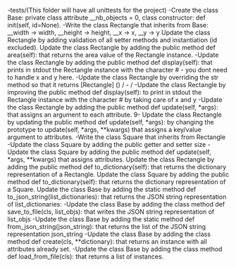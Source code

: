 -tests/(This folder will have all unittests for the project)
-Create the class Base: private class attribute __nb_objects = 0, class constructor: def init(self, id=None).
-Write the class Rectangle that inherits from Base: __width -> width, __height -> height, __x -> x, __y -> y
Update the class Rectangle by adding validation of all setter methods and instantiation (id excluded).
Update the class Rectangle by adding the public method def area(self): that returns the area value of the Rectangle instance.
-Update the class Rectangle by adding the public method def display(self): that prints in stdout the Rectangle instance with the character # - you dont need to handle x and y here.
-Update the class Rectangle by overriding the str method so that it returns [Rectangle] () / - /
-Update the class Rectangle by improving the public method def display(self): to print in stdout the Rectangle instance with the character # by taking care of x and y
-Update the class Rectangle by adding the public method def update(self, *args): that assigns an argument to each attribute. 9- Update the class Rectangle by updating the public method def update(self, *args): by changing the prototype to update(self, *args, **kwargs) that assigns a key/value argument to attributes.
-Write the class Square that inherits from Rectangle
-Update the class Square by adding the public getter and setter size
-Update the class Square by adding the public method def update(self, *args, **kwargs) that assigns attributes.
Update the class Rectangle by adding the public method def to_dictionary(self): that returns the dictionary representation of a Rectangle.
Update the class Square by adding the public method def to_dictionary(self): that returns the dictionary representation of a Square.
Update the class Base by adding the static method def to_json_string(list_dictionaries): that returns the JSON string representation of list_dictionaries:
-Update the class Base by adding the class method def save_to_file(cls, list_objs): that writes the JSON string representation of list_objs
-Update the class Base by adding the static method def from_json_string(json_string): that returns the list of the JSON string representation json_string
-Update the class Base by adding the class method def create(cls, **dictionary): that returns an instance with all attributes already set.
-Update the class Base by adding the class method def load_from_file(cls): that returns a list of instances.
